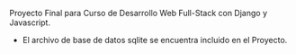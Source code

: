 Proyecto Final para Curso de Desarrollo Web Full-Stack con Django y Javascript.
- El archivo de base de datos sqlite se encuentra incluido en el Proyecto.